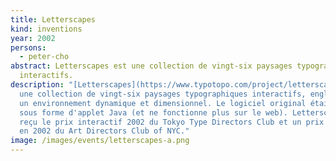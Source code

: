 ```yaml
---
title: Letterscapes
kind: inventions
year: 2002
persons:
  - peter-cho
abstract: Letterscapes est une collection de vingt-six paysages typographiques
  interactifs.
description: "[Letterscapes](https://www.typotopo.com/project/letterscapes) est
  une collection de vingt-six paysages typographiques interactifs, englobés dans
  un environnement dynamique et dimensionnel. Le logiciel original était codé
  sous forme d'applet Java (et ne fonctionne plus sur le web). Letterscapes a
  reçu le prix interactif 2002 du Tokyo Type Directors Club et un prix d'argent
  en 2002 du Art Directors Club of NYC."
image: /images/events/letterscapes-a.png
---
```

